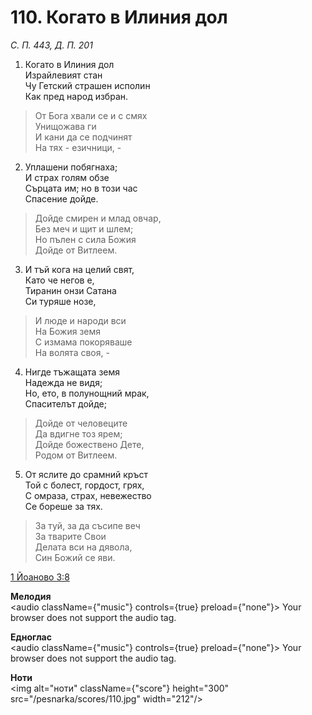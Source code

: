 # 110. Когато в Илиния дол

_С. П. 443, Д. П. 201_

1. Когато в Илиния дол  
Израйлевият стан  
Чу Гетский страшен исполин  
Как пред народ избран.  

> От Бога хвали се и с смях  
> Унищожава ги  
> И кани да се подчинят  
> На тях - езичници, -  

2. Уплашени побягнаха;  
И страх голям обзе  
Сърцата им; но в този час  
Спасение дойде.  

> Дойде смирен и млад овчар,  
> Без меч и щит и шлем;  
> Но пълен с сила Божия  
> Дойде от Витлеем.  

3. И тъй кога на целий свят,  
Като че негов е,  
Тиранин онзи Сатана  
Си туряше нозе,  

> И люде и народи вси  
> На Божия земя  
> С измама покоряваше  
> На волята своя, -  

4. Нигде тъжащата земя  
Надежда не видя;  
Но, ето, в полунощний мрак,  
Спасителът дойде;  

> Дойде от человеците  
> Да вдигне тоз ярем;  
> Дойде божествено Дете,  
> Родом от Витлеем.  

5. От яслите до срамний кръст  
Той с болест, гордост, грях,  
С омраза, страх, невежество  
Се бореше за тях.  

> За туй, за да съсипе веч  
> За тварите Свои  
> Делата вси на дявола,  
> Син Божий се яви.

[1 Йоаново 3:8](http://biblia.bg/index.php?k=48&g=3&s=8)

**Мелодия**  
<audio className={"music"} controls={true} preload={"none"}>
    <source src="/pesnarka/mp3/110.mp3" type="audio/mpeg"/>
    Your browser does not support the audio tag.
</audio>

**Едноглас**  
<audio className={"music"} controls={true} preload={"none"}>
    <source src="/pesnarka/transp/110.mp3" type="audio/mpeg"/>
    Your browser does not support the audio tag.
</audio>

**Ноти**  
<img alt="ноти" className={"score"} height="300" src="/pesnarka/scores/110.jpg" width="212"/>
